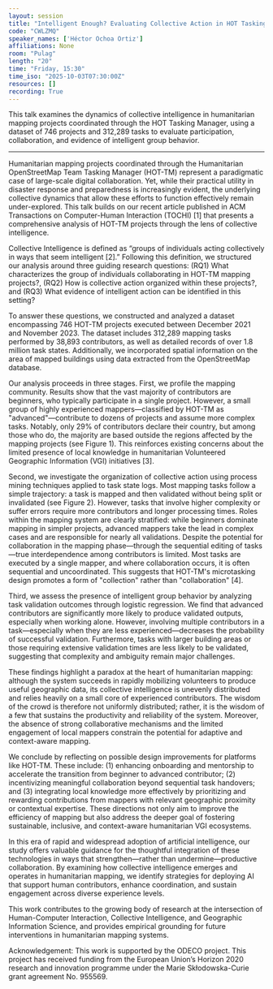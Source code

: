 ```yaml
---
layout: session
title: "Intelligent Enough? Evaluating Collective Action in HOT Tasking Manager Mapping Projects"
code: "CWLZMQ"
speaker_names: ['Héctor Ochoa Ortiz']
affiliations: None
room: "Pulag"
length: "20"
time: "Friday, 15:30"
time_iso: "2025-10-03T07:30:00Z"
resources: []
recording: True
---
```


This talk examines the dynamics of collective intelligence in humanitarian mapping projects coordinated through the HOT Tasking Manager, using a dataset of 746 projects and 312,289 tasks to evaluate participation, collaboration, and evidence of intelligent group behavior.

<hr>

Humanitarian mapping projects coordinated through the Humanitarian OpenStreetMap Team Tasking Manager (HOT-TM) represent a paradigmatic case of large-scale digital collaboration. Yet, while their practical utility in disaster response and preparedness is increasingly evident, the underlying collective dynamics that allow these efforts to function effectively remain under-explored. This talk builds on our recent article published in ACM Transactions on Computer-Human Interaction (TOCHI) [1] that presents a comprehensive analysis of HOT-TM projects through the lens of collective intelligence.

Collective Intelligence is defined as “groups of individuals acting collectively in ways that seem intelligent [2].” Following this definition, we structured our analysis around three guiding research questions: (RQ1) What characterizes the group of individuals collaborating in HOT-TM mapping projects?, (RQ2) How is collective action organized within these projects?, and (RQ3) What evidence of intelligent action can be identified in this setting?

To answer these questions, we constructed and analyzed a dataset encompassing 746 HOT-TM projects executed between December 2021 and November 2023. The dataset includes 312,289 mapping tasks performed by 38,893 contributors, as well as detailed records of over 1.8 million task states. Additionally, we incorporated spatial information on the area of mapped buildings using data extracted from the OpenStreetMap database.

Our analysis proceeds in three stages. First, we profile the mapping community. Results show that the vast majority of contributors are beginners, who typically participate in a single project. However, a small group of highly experienced mappers—classified by HOT-TM as &#34;advanced&#34;—contribute to dozens of projects and assume more complex tasks. Notably, only 29% of contributors declare their country, but among those who do, the majority are based outside the regions affected by the mapping projects (see Figure 1). This reinforces existing concerns about the limited presence of local knowledge in humanitarian Volunteered Geographic Information (VGI) initiatives [3].

Second, we investigate the organization of collective action using process mining techniques applied to task state logs. Most mapping tasks follow a simple trajectory: a task is mapped and then validated without being split or invalidated (see Figure 2). However, tasks that involve higher complexity or suffer errors require more contributors and longer processing times. Roles within the mapping system are clearly stratified: while beginners dominate mapping in simpler projects, advanced mappers take the lead in complex cases and are responsible for nearly all validations. Despite the potential for collaboration in the mapping phase—through the sequential editing of tasks—true interdependence among contributors is limited. Most tasks are executed by a single mapper, and where collaboration occurs, it is often sequential and uncoordinated. This suggests that HOT-TM's microtasking design promotes a form of &#34;collection&#34; rather than &#34;collaboration&#34; [4].

Third, we assess the presence of intelligent group behavior by analyzing task validation outcomes through logistic regression. We find that advanced contributors are significantly more likely to produce validated outputs, especially when working alone. However, involving multiple contributors in a task—especially when they are less experienced—decreases the probability of successful validation. Furthermore, tasks with larger building areas or those requiring extensive validation times are less likely to be validated, suggesting that complexity and ambiguity remain major challenges.

These findings highlight a paradox at the heart of humanitarian mapping: although the system succeeds in rapidly mobilizing volunteers to produce useful geographic data, its collective intelligence is unevenly distributed and relies heavily on a small core of experienced contributors. The wisdom of the crowd is therefore not uniformly distributed; rather, it is the wisdom of a few that sustains the productivity and reliability of the system. Moreover, the absence of strong collaborative mechanisms and the limited engagement of local mappers constrain the potential for adaptive and context-aware mapping.

We conclude by reflecting on possible design improvements for platforms like HOT-TM. These include: (1) enhancing onboarding and mentorship to accelerate the transition from beginner to advanced contributor; (2) incentivizing meaningful collaboration beyond sequential task handovers; and (3) integrating local knowledge more effectively by prioritizing and rewarding contributions from mappers with relevant geographic proximity or contextual expertise. These directions not only aim to improve the efficiency of mapping but also address the deeper goal of fostering sustainable, inclusive, and context-aware humanitarian VGI ecosystems.

In this era of rapid and widespread adoption of artificial intelligence, our study offers valuable guidance for the thoughtful integration of these technologies in ways that strengthen—rather than undermine—productive collaboration. By examining how collective intelligence emerges and operates in humanitarian mapping, we identify strategies for deploying AI that support human contributors, enhance coordination, and sustain engagement across diverse experience levels.

This work contributes to the growing body of research at the intersection of Human-Computer Interaction, Collective Intelligence, and Geographic Information Science, and provides empirical grounding for future interventions in humanitarian mapping systems. 


Acknowledgement:
This work is supported by the ODECO project. This project has received funding from the European Union’s Horizon 2020 research and innovation programme under the Marie Skłodowska-Curie grant agreement No. 955569.

